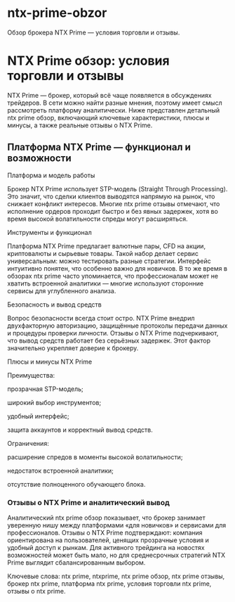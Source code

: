 # ntx-prime-obzor
Обзор брокера NTX Prime — условия торговли и отзывы.
# NTX Prime обзор: условия торговли и отзывы
NTX Prime — брокер, который всё чаще появляется в обсуждениях трейдеров. В сети можно найти разные мнения, поэтому имеет смысл рассмотреть платформу аналитически. Ниже представлен детальный ntx prime обзор, включающий ключевые характеристики, плюсы и минусы, а также реальные отзывы о NTX Prime.
## Платформа NTX Prime — функционал и возможности
Платформа и модель работы

Брокер NTX Prime использует STP-модель (Straight Through Processing). Это значит, что сделки клиентов выводятся напрямую на рынок, что снижает конфликт интересов. Многие ntx prime отзывы отмечают, что исполнение ордеров проходит быстро и без явных задержек, хотя во время высокой волатильности спреды могут расширяться.

Инструменты и функционал

Платформа NTX Prime предлагает валютные пары, CFD на акции, криптовалюты и сырьевые товары. Такой набор делает сервис универсальным: можно тестировать разные стратегии. Интерфейс интуитивно понятен, что особенно важно для новичков. В то же время в обзорах ntx prime часто упоминается, что профессионалам может не хватить встроенной аналитики — многие используют сторонние сервисы для углубленного анализа.

Безопасность и вывод средств

Вопрос безопасности всегда стоит остро. NTX Prime внедрил двухфакторную авторизацию, защищённые протоколы передачи данных и процедуры проверки личности. Отзывы о NTX Prime подчеркивают, что вывод средств работает без серьёзных задержек. Этот фактор значительно укрепляет доверие к брокеру.

Плюсы и минусы NTX Prime

Преимущества:

прозрачная STP-модель;

широкий выбор инструментов;

удобный интерфейс;

защита аккаунтов и корректный вывод средств.

Ограничения:

расширение спредов в моменты высокой волатильности;

недостаток встроенной аналитики;

отсутствие полноценного обучающего блока.
### Отзывы о NTX Prime и аналитический вывод
Аналитический ntx prime обзор показывает, что брокер занимает уверенную нишу между платформами «для новичков» и сервисами для профессионалов. Отзывы о NTX Prime подтверждают: компания ориентирована на пользователей, ценящих прозрачные условия и удобный доступ к рынкам. Для активного трейдинга на новостях возможностей может быть мало, но для среднесрочных стратегий NTX Prime выглядит сбалансированным выбором.

Ключевые слова: ntx prime, ntxprime, ntx prime обзор, ntx prime отзывы, брокер ntx prime, платформа ntx prime, условия торговли ntx prime, отзывы о ntx prime.
